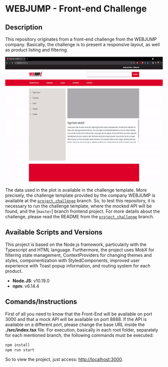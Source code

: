 # WEBJUMP - Front-end Challenge
## Description
This repository originates from a front-end challenge from the WEBJUMP company. Basically, the challenge is to present a responsive layout, as well as product listing and filtering. 

<img src="https://github.com/jvictorsouza/webjump-desafio-frontend/blob/master/public/show-video.gif" width="600" height="400" />

The data used in the plot is available in the challenge template. More precisely, the challenge template provided by the company WEBJUMP is available at the [`project_challenge`](https://github.com/jvictorsouza/webjump-desafio-frontend/tree/project_challenge) branch. So, to test this repository, it is necessary to run the challenge template, where the mocked API will be found, and the [`master`] branch frontend project. For more details about the challenge, please read the README from the [`project_challenge`](https://github.com/jvictorsouza/webjump-desafio-frontend/tree/project_challenge) branch.

## Available Scripts and Versions

This project is based on the Node.js framework, particularly with the Typescript and HTML language. Furthermore, the project uses MobX for filtering state management, ContextProviders for changing themes and styles, componentization with StyledComponents, improved user experience with Toast popup information, and routing system for each product.

* **Node.JS**: v10.19.0
* **npm**: v6.14.4

## Comands/Instructions

First of all you need to know that the Front-End will be available on port 3000 and that a mock API will be available on port 8888. If the API is available on a different port, please change the base URL inside the **./src/index.tsx** file. For execution, basically in each root folder, separately for each mentioned branch, the following commands must be executed:

```
npm install
npm run start
```

So to view the project, just access: [http://localhost:3000](http://localhost:3000).